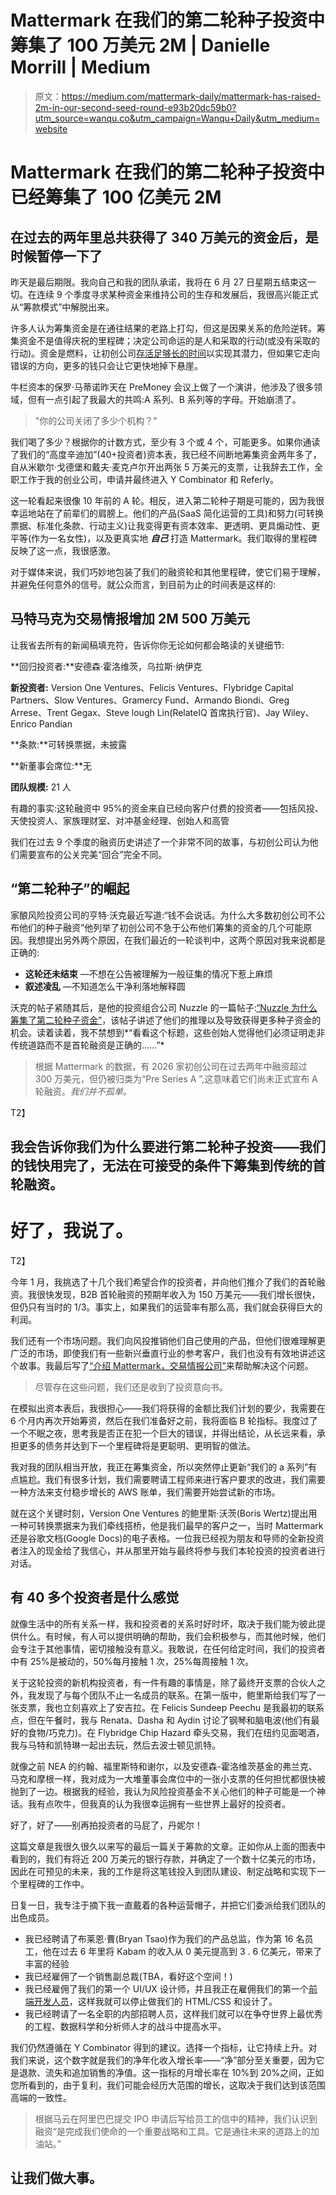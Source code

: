 # Mattermark 在我们的第二轮种子投资中筹集了 100 万美元 2M | Danielle Morrill | Medium

> 原文：<https://medium.com/mattermark-daily/mattermark-has-raised-2m-in-our-second-seed-round-e93b20dc59b0?utm_source=wanqu.co&utm_campaign=Wanqu+Daily&utm_medium=website>

# Mattermark 在我们的第二轮种子投资中已经筹集了 100 亿美元 2M

## 在过去的两年里总共获得了 340 万美元的资金后，是时候暂停一下了

昨天是最后期限。我向自己和我的团队承诺，我将在 6 月 27 日星期五结束这一切。在连续 9 个季度寻求某种资金来维持公司的生存和发展后，我很高兴能正式从“筹款模式”中解脱出来。

许多人认为筹集资金是在通往结果的老路上打勾，但这是因果关系的危险逆转。筹集资金不是值得庆祝的里程碑；决定公司命运的是人和采取的行动(或没有采取的行动)。资金是燃料，让初创公司[存活足够长的时间](http://www.paulgraham.com/die.html)以实现其潜力，但如果它走向错误的方向，更多的钱只会让它更快地掉下悬崖。

牛栏资本的保罗·马蒂诺昨天在 PreMoney 会议上做了一个演讲，他涉及了很多领域，但有一点引起了我最大的共鸣:A 系列、B 系列等的字母。开始崩溃了。

> "你的公司关闭了多少个机构？"

我们喝了多少？根据你的计数方式，至少有 3 个或 4 个，可能更多。如果你通读了我们的“高度辛迪加”(40+投资者)资本表，我已经不间断地筹集资金两年多了，自从米歇尔·戈德堡和戴夫·麦克卢尔开出两张 5 万美元的支票，让我辞去工作，全职工作于我的创业公司，申请并最终进入 Y Combinator 和 Referly。

这一轮看起来很像 10 年前的 A 轮。相反，进入第二轮种子期是可能的，因为我很幸运地站在了前辈们的肩膀上。他们的产品(SaaS 简化运营的工具)和努力(可转换票据、标准化条款、行动主义)让我变得更有资本效率、更透明、更具煽动性、更平等(作为一名女性)，以及更真实地 ***自己*** 打造 Mattermark。我们取得的里程碑反映了这一点，我很感激。

对于媒体来说，我们巧妙地包装了我们的融资轮和其他里程碑，使它们易于理解，并避免任何意外的信号。就公众而言，到目前为止的时间表是这样的:



## 马特马克为交易情报增加 2M 500 万美元

让我省去所有的新闻稿填充符，告诉你你无论如何都会略读的关键细节:

**回归投资者:**安德森·霍洛维茨，乌拉斯·纳伊克

**新投资者:** Version One Ventures、Felicis Ventures、Flybridge Capital Partners、Slow Ventures、Gramercy Fund、Armando Biondi、Greg Arrese、Trent Gegax、Steve lough Lin(RelateIQ 首席执行官)、Jay Wiley、Enrico Pandian

**条款:**可转换票据，未披露

**新董事会席位:**无

**团队规模:** 21 人

有趣的事实:这轮融资中 95%的资金来自已经向客户付费的投资者——包括风投、天使投资人、家族理财室、对冲基金经理、创始人和高管

我们在过去 9 个季度的融资历史讲述了一个非常不同的故事，与初创公司认为他们需要宣布的公关完美“回合”完全不同。

## “第二轮种子”的崛起

家酿风险投资公司的亨特·沃克最近写道:“钱不会说话。为什么大多数初创公司不公布他们的种子融资”他列举了初创公司不急于公布他们筹集的资金的几个可能原因。我想提出另外两个原因，在我们最近的一轮谈判中，这两个原因对我来说都是正确的:

*   **这轮还未结束** —不想在公告被理解为一般征集的情况下惹上麻烦
*   **叙述凌乱** —不知道怎么干净利落地解释圆

沃克的帖子紧随其后，是他的投资组合公司 Nuzzle 的一篇帖子:[“Nuzzle 为什么筹集了第二轮种子资金”](http://blog.nuzzel.com/post/89868393360/why-nuzzel-raised-a-second-seed-round)，该帖子讲述了他们的推理以及导致获得更多种子资金的机会。读着读着，我不禁想到*“看看这个标题，这些创始人觉得他们必须证明走非传统道路而不是首轮融资是正确的……”*

> 根据 Mattermark 的数据，有 2026 家初创公司在过去两年中融资超过 300 万美元，但仍被归类为“Pre Series A ”,这意味着它们尚未正式宣布 A 轮融资。*我们并不孤单。*



T2】

## 我会告诉你我们为什么要进行第二轮种子投资——我们的钱快用完了，无法在可接受的条件下筹集到传统的首轮融资。

# 好了，我说了。

T2】

今年 1 月，我挑选了十几个我们希望合作的投资者，并向他们推介了我们的首轮融资。我很快发现，B2B 首轮融资的预期年收入为 150 万美元——我们增长很快，但仍只有当时的 1/3。事实上，如果我们的运营率有那么高，我们就会获得巨大的利润。

我们还有一个市场问题。我们向风投推销他们自己使用的产品，但他们很难理解更广泛的市场，即使我们有一些新兴垂直行业的参考客户，我们也没有有效地讲述这个故事。我最后写了[“介绍 Mattermark，交易情报公司”](/@DanielleMorrill/introducing-mattermark-the-deal-intelligence-company-a9ed7c8a9872)来帮助解决这个问题。

> 尽管存在这些问题，我们还是收到了投资意向书。

在模拟出资本表后，我很担心——我们将获得的金额比我们计划的要少，我需要在 6 个月内再次开始筹资，然后在我们准备好之前，我将面临 B 轮指标。我度过了一个不眠之夜，思考我是否正在犯一个巨大的错误，并得出结论，从长远来看，承担更多的债务并达到下一个里程碑将是更聪明、更明智的做法。

我对我的团队相当开放，我正在筹集资金，所以突然停止更新“我们的 a 系列”有点尴尬。我们有很多计划，我们需要聘请工程师来进行客户要求的改进，我们需要一种方法来支付稳步增长的 AWS 账单，我们需要开始尝试新的市场。

就在这个关键时刻，Version One Ventures 的鲍里斯·沃茨(Boris Wertz)提出用一种可转换票据来为我们牵线搭桥，他是我们最早的客户之一，当时 Mattermark 还是谷歌文档(Google Docs)的电子表格。一位我已经视为朋友和导师的全新投资者注入的现金给了我信心，并从那里开始与最终将参与我们本轮投资的投资者进行对话。

## 有 40 多个投资者是什么感觉

就像生活中的所有关系一样，我和投资者的关系时好时坏，取决于我们能为彼此提供什么。有时候，有人可以提供明确的帮助，我们会积极参与，而其他时候，他们会专注于其他事情，密切接触没有意义。我敢说，在任何给定时间，我们的投资者中有 25%是被动的，50%每月接触 1 次，25%每周接触 1 次。

关于这轮投资的新机构投资者，有一件有趣的事情是，除了最终开支票的合伙人之外，我发现了与每个团队不止一名成员的联系。在第一版中，鲍里斯给我们写了一张支票，我也立刻喜欢上了安吉拉。在 Felicis Sundeep Peechu 是我最初的联系点，但在午餐时，我与 Renata、Dasha 和 Aydin 讨论了钢琴和脑电波(他们有最好的食物/巧克力)。在 Flybridge Chip Hazard 牵头交易，我们在纽约见面喝酒，我与马特和凯特琳一起出去玩，然后去波士顿见凯特。

就像之前 NEA 的约翰、福里斯特和谢尔，以及安德森-霍洛维茨基金的弗兰克、马克和摩根一样，我对成为一大堆董事会席位中的一张小支票的任何担忧都很快被抛到了一边。根据我的经验，我认为风险投资基金不关心他们的种子可能是一个神话。我有点吹牛，但我真的认为我很幸运拥有一些世界上最好的投资者。

好了，好了——别再拍投资者的马屁了，丹妮尔！

这篇文章是我很久很久以来写的最后一篇关于筹款的文章。正如你从上面的图表中看到的，我们有将近 200 万美元的银行存款，并确定了一个数十亿美元的市场，因此在可预见的未来，我的工作是将这笔钱投入到团队建设、制定战略和实现下一个里程碑的工作中。

日复一日，我专注于摘下我一直戴着的各种运营帽子，并把它们委派给我们团队的出色成员。

*   我已经聘请了布莱恩·曹(Bryan Tsao)作为我们的产品总监，作为第 16 名员工，他在过去 6 年里将 Kabam 的收入从 0 美元提高到 3 . 6 亿美元，带来了丰富的经验
*   我已经雇佣了一个销售副总裁(TBA，看好这个空间！)
*   我已经雇佣了我们的第一个 UI/UX 设计师，并且我正在雇佣我们的第一个[前端开发人员](http://mattermark.com/app/jobs#frontend-dev)，这样我就可以停止做我们的 HTML/CSS 和设计了。
*   我已经聘请了一名全职的内部招聘人员，这样我们就可以在争夺世界上最优秀的工程、数据科学和分析师人才的战斗中提高水平。

我们仍然遵循在 Y Combinator 得到的建议。选择一个指标，让它持续上升。对我们来说，这个数字就是我们的净年化收入增长率——“净”部分至关重要，因为它是退款、流失和追加销售的净值。这一指标的月增长率在 10%到 20%之间，正如您所看到的，由于复利，我们可能会经历大范围的增长，这取决于我们达到该范围高端的一致性。

> 根据马云在阿里巴巴提交 IPO 申请后写给员工的信中的精神，我们认识到融资“是完成我们使命的一个重要战略和工具。它是通往未来的道路上的加油站。”



## 让我们做大事。


